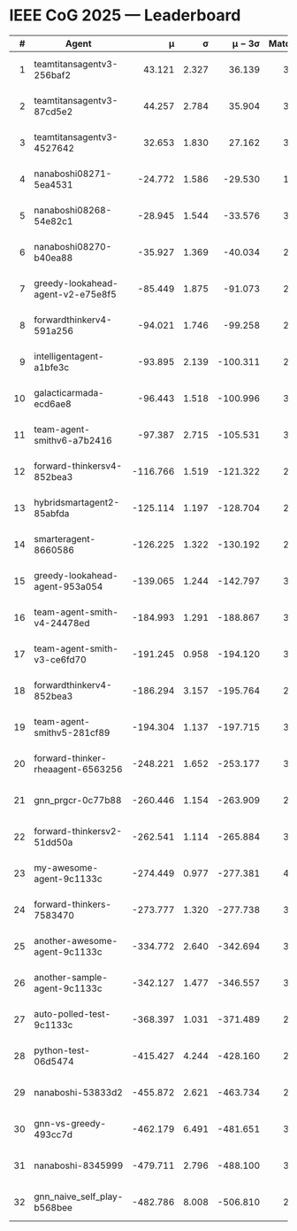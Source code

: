 # IEEE CoG 2025 — Leaderboard

| # | Agent | μ | σ | μ − 3σ | Matches | Updated |
|---:|---|---:|---:|---:|---:|---|
| 1 | teamtitansagentv3-256baf2 | 43.121 | 2.327 | 36.139 | 3420 | 2025-08-28 00:25 |
| 2 | teamtitansagentv3-87cd5e2 | 44.257 | 2.784 | 35.904 | 3340 | 2025-08-28 00:25 |
| 3 | teamtitansagentv3-4527642 | 32.653 | 1.830 | 27.162 | 3260 | 2025-08-28 00:25 |
| 4 | nanaboshi08271-5ea4531 | -24.772 | 1.586 | -29.530 | 1580 | 2025-08-28 00:25 |
| 5 | nanaboshi08268-54e82c1 | -28.945 | 1.544 | -33.576 | 3058 | 2025-08-28 00:25 |
| 6 | nanaboshi08270-b40ea88 | -35.927 | 1.369 | -40.034 | 2178 | 2025-08-28 00:25 |
| 7 | greedy-lookahead-agent-v2-e75e8f5 | -85.449 | 1.875 | -91.073 | 2706 | 2025-08-28 00:25 |
| 8 | forwardthinkerv4-591a256 | -94.021 | 1.746 | -99.258 | 2751 | 2025-08-28 00:25 |
| 9 | intelligentagent-a1bfe3c | -93.895 | 2.139 | -100.311 | 2903 | 2025-08-28 00:25 |
| 10 | galacticarmada-ecd6ae8 | -96.443 | 1.518 | -100.996 | 3040 | 2025-08-28 00:25 |
| 11 | team-agent-smithv6-a7b2416 | -97.387 | 2.715 | -105.531 | 3660 | 2025-08-28 00:25 |
| 12 | forward-thinkersv4-852bea3 | -116.766 | 1.519 | -121.322 | 2836 | 2025-08-28 00:25 |
| 13 | hybridsmartagent2-85abfda | -125.114 | 1.197 | -128.704 | 2889 | 2025-08-28 00:25 |
| 14 | smarteragent-8660586 | -126.225 | 1.322 | -130.192 | 2780 | 2025-08-28 00:25 |
| 15 | greedy-lookahead-agent-953a054 | -139.065 | 1.244 | -142.797 | 3146 | 2025-08-28 00:25 |
| 16 | team-agent-smith-v4-24478ed | -184.993 | 1.291 | -188.867 | 3314 | 2025-08-28 00:25 |
| 17 | team-agent-smith-v3-ce6fd70 | -191.245 | 0.958 | -194.120 | 3594 | 2025-08-28 00:25 |
| 18 | forwardthinkerv4-852bea3 | -186.294 | 3.157 | -195.764 | 2507 | 2025-08-28 00:25 |
| 19 | team-agent-smithv5-281cf89 | -194.304 | 1.137 | -197.715 | 3520 | 2025-08-28 00:25 |
| 20 | forward-thinker-rheaagent-6563256 | -248.221 | 1.652 | -253.177 | 3484 | 2025-08-28 00:25 |
| 21 | gnn_prgcr-0c77b88 | -260.446 | 1.154 | -263.909 | 2860 | 2025-08-28 00:25 |
| 22 | forward-thinkersv2-51dd50a | -262.541 | 1.114 | -265.884 | 3664 | 2025-08-28 00:25 |
| 23 | my-awesome-agent-9c1133c | -274.449 | 0.977 | -277.381 | 4260 | 2025-08-28 00:25 |
| 24 | forward-thinkers-7583470 | -273.777 | 1.320 | -277.738 | 3380 | 2025-08-28 00:25 |
| 25 | another-awesome-agent-9c1133c | -334.772 | 2.640 | -342.694 | 3840 | 2025-08-28 00:25 |
| 26 | another-sample-agent-9c1133c | -342.127 | 1.477 | -346.557 | 3500 | 2025-08-28 00:25 |
| 27 | auto-polled-test-9c1133c | -368.397 | 1.031 | -371.489 | 2940 | 2025-08-28 00:25 |
| 28 | python-test-06d5474 | -415.427 | 4.244 | -428.160 | 2770 | 2025-08-28 00:25 |
| 29 | nanaboshi-53833d2 | -455.872 | 2.621 | -463.734 | 2920 | 2025-08-28 00:25 |
| 30 | gnn-vs-greedy-493cc7d | -462.179 | 6.491 | -481.651 | 3180 | 2025-08-28 00:25 |
| 31 | nanaboshi-8345999 | -479.711 | 2.796 | -488.100 | 3190 | 2025-08-28 00:25 |
| 32 | gnn_naive_self_play-b568bee | -482.786 | 8.008 | -506.810 | 2480 | 2025-08-28 00:25 |
